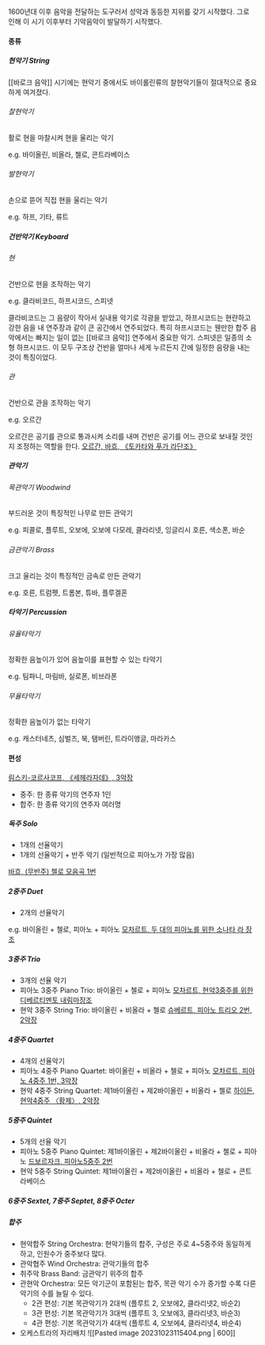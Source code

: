 1600년대 이후 음악을 전달하는 도구러서 성악과 동등한 지위를 갖기 시작했다. 그로 인해 이 시기 이후부터 기악음악이 발달하기 시작했다. 
#### 종류
##### 현악기 String
[[바로크 음악]] 시기에는 현악기 중에서도 바이롤린류의 찰현악기들이 절대적으로 중요하게 여겨졌다. 
###### 찰현악기
활로 현을 마찰시켜 현을 울리는 악기 

e.g. 바이올린, 비올라, 첼로, 콘트라베이스
###### 발현악기
손으로 뜯어 직접 현을 울리는 악기 

e.g. 하프, 기타, 류트
##### 건반악기 Keyboard
###### 현
건반으로 현을 조작하는 악기 

e.g. 클라비코드, 하프시코드, 스피넷

클라비코드는 그 음량이 작아서 실내용 악기로 각광을 받았고, 하프시코드는 현란하고 강한 음을 내 연주장과 같이 큰 공간에서 연주되었다. 특히 하프시코드는 웬만한 합주 음악에서는 빠지는 일이 없는 [[바로크 음악]] 연주에서 중요한 악기. 스피넷은 일종의 소형 하프시코드. 이 모두 구조상 건반을 얼마나 세게 누르든지 간에 일정한 음량을 내는 것이 특징이었다. 
###### 관
건반으로 관을 조작하는 악기 

e.g. 오르간

오르간은 공기를 관으로 통과시켜 소리를 내며 건반은 공기를 어느 관으로 보내질 것인지 조정하는 역할을 한다. 
<a href="https://www.youtube.com/watch?v=Pi0IuyTS_ic">오르간, 바흐, 《토카타와 푸가 라단조》</a>

##### 관악기 
###### 목관악기 Woodwind
부드러운 것이 특징적인 나무로 만든 관악기

e.g. 피콜로, 플루트, 오보에, 오보에 다모레, 클라리넷, 잉글리시 호른, 색소폰, 바순
###### 금관악기 Brass
크고 울리는 것이 특징적인 금속로 만든 관악기

e.g. 호른, 트럼펫, 트롬본, 튜바, 플루겔혼
##### 타악기 Percussion

###### 유율타악기
정확한 음높이가 있어 음높이를 표현할 수 있는 타악기

e.g. 팀파니, 마림바, 실로폰, 비브라폰
###### 무율타악기
정확한 음높이가 없는 타악기

e.g. 캐스터네츠, 심벌즈, 북, 탬버린, 트라이앵글, 마라카스 
#### 편성

<a href="https://youtu.be/6exoB7IW8qw?t=1341">림스키-코르사코프, 《세헤라자데》, 3악장</a>
+ 중주: 한 종류 악기의 연주자 1인
+ 합주: 한 종류 악기의 연주자 여러명
##### 독주 Solo
+ 1개의 선율악기
+ 1개의 선율악기 + 반주 악기 (일반적으로 피아노가 가장 많음)

<a href="https://www.youtube.com/watch?v=mGQLXRTl3Z0">바흐, (무반주) 첼로 모음곡 1번</a>
##### 2중주 Duet
+ 2개의 선율악기

e.g. 바이올린 + 첼로, 피아노 + 피아노
<a href="https://www.youtube.com/watch?v=VIItKRaP2vc">모차르트, 두 대의 피아노를 위한 소나타 라 장조</a>
##### 3중주 Trio
+ 3개의 선율 악기
+ 피아노 3중주 Piano Trio: 바이올린 + 첼로 + 피아노 <a href="https://www.youtube.com/watch?v=E8c83bpOVXo">모차르트, 현악3중주를 위한 디베르티멘토 내림마장조</a>
+ 현악 3중주 String Trio: 바이올린 + 비올라 + 첼로 <a href="https://www.youtube.com/watch?v=nioKJNp8ADE&t=69s">슈베르트, 피아노 트리오 2번, 2악장</a>
##### 4중주 Quartet
+ 4개의 선율악기
+ 피아노 4중주 Piano Quartet: 바이올린 + 비올라 + 첼로 + 피아노 <a href="https://youtu.be/FpK1tjbeeA0?list=RDQM1hjbjoX3nVA&t=1050">모차르트, 피아노 4중주 1번, 3악장</a>
+ 현악 4중주 String Quartet: 제1바이올린 + 제2바이올린 + 비올라 + 첼로 <a href="https://youtu.be/zxHgV_JpX7M?t=435">하이든, 현악4중주 〈황제〉, 2악장</a>
##### 5중주 Quintet
+ 5개의 선율 악기
+ 피아노 5중주 Piano Quintet: 제1바이올린 + 제2바이올린 + 비올라 + 첼로 + 피아노 <a href="https://www.youtube.com/watch?v=eFMV63zy-Xk">드보르자크, 피아노5중주 2번</a>
+ 현악 5중주 String Quintet: 제1바이올린 + 제2바이올린 + 비올라 + 첼로 + 콘트라베이스
##### 6중주 Sextet, 7중주 Septet, 8중주 Octer

##### 합주
+ 현악합주 String Orchestra: 현악기들의 합주, 구성은 주로 4~5중주와 동일하게 하고, 인원수가 중주보다 많다. 
+ 관악협주 Wind Orchestra: 관악기들의 합주
+ 취주악 Brass Band: 금관악기 위주의 합주
+ 관현악 Orchestra: 모든 악기군이 포함된는 합주, 목관 악기 수가 증가할 수록 다른 악기의 수를 늘릴 수 있다.
	+ 2관 편성: 기본 목관악기가 2대씩 (플루트 2, 오보에2, 클라리넷2, 바순2)
	+ 3관 편성: 기본 목관악기가 3대씩 (플루트 3, 오보에3, 클라리넷3, 바순3)
	+ 4관 편성: 기본 목관악기가 4대씩 (플루트 4, 오보에4, 클라리넷4, 바순4)
+ 오케스트라의 자리배치
![[Pasted image 20231023115404.png | 600]]
